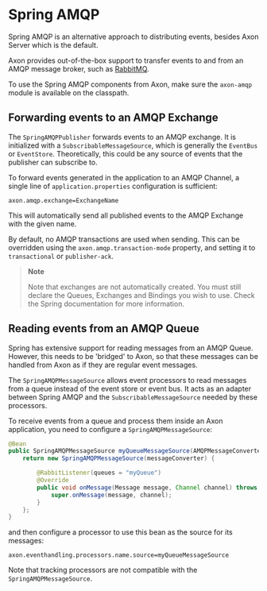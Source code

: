 # Spring AMQP

Spring AMQP is an alternative approach to distributing events, besides Axon Server which is the default.

Axon provides out-of-the-box support to transfer events to and from an AMQP message broker, such as [RabbitMQ](https://www.rabbitmq.com/).

To use the Spring AMQP components from Axon, make sure the `axon-amqp` module is available on the classpath.

## Forwarding events to an AMQP Exchange

The `SpringAMQPPublisher` forwards events to an AMQP exchange. It is initialized with a `SubscribableMessageSource`, which is generally the `EventBus` or `EventStore`. Theoretically, this could be any source of events that the publisher can subscribe to.

To forward events generated in the application to an AMQP Channel, a single line of `application.properties` configuration is sufficient:

```text
axon.amqp.exchange=ExchangeName
```

This will automatically send all published events to the AMQP Exchange with the given name.

By default, no AMQP transactions are used when sending. This can be overridden using the `axon.amqp.transaction-mode` property, and setting it to `transactional` or `publisher-ack`.

> **Note**
>
> Note that exchanges are not automatically created. You must still declare the Queues, Exchanges and Bindings you wish to use. Check the Spring documentation for more information.

## Reading events from an AMQP Queue

Spring has extensive support for reading messages from an AMQP Queue. However, this needs to be 'bridged' to Axon, so that these messages can be handled from Axon as if they are regular event messages.

The `SpringAMQPMessageSource` allows event processors to read messages from a queue instead of the event store or event bus. It acts as an adapter between Spring AMQP and the `SubscribableMessageSource` needed by these processors.

To receive events from a queue and process them inside an Axon application, you need to configure a `SpringAMQPMessageSource`:

```java
@Bean
public SpringAMQPMessageSource myQueueMessageSource(AMQPMessageConverter messageConverter) {
    return new SpringAMQPMessageSource(messageConverter) {

        @RabbitListener(queues = "myQueue")
        @Override
        public void onMessage(Message message, Channel channel) throws Exception {
            super.onMessage(message, channel);
        }
    };
}
```

and then configure a processor to use this bean as the source for its messages:

```text
axon.eventhandling.processors.name.source=myQueueMessageSource
```

Note that tracking processors are not compatible with the `SpringAMQPMessageSource`.

